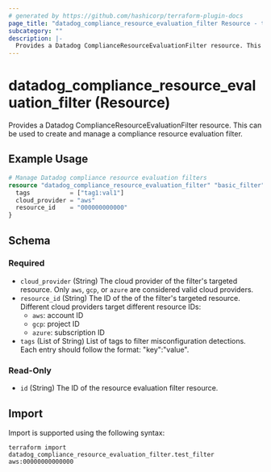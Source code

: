 ```yaml
---
# generated by https://github.com/hashicorp/terraform-plugin-docs
page_title: "datadog_compliance_resource_evaluation_filter Resource - terraform-provider-datadog"
subcategory: ""
description: |-
  Provides a Datadog ComplianceResourceEvaluationFilter resource. This can be used to create and manage a compliance resource evaluation filter.
---
```


# datadog_compliance_resource_evaluation_filter (Resource)

Provides a Datadog ComplianceResourceEvaluationFilter resource. This can be used to create and manage a compliance resource evaluation filter.

## Example Usage

```terraform
# Manage Datadog compliance resource evaluation filters
resource "datadog_compliance_resource_evaluation_filter" "basic_filter" {
  tags           = ["tag1:val1"]
  cloud_provider = "aws"
  resource_id    = "000000000000"
}
```

<!-- schema generated by tfplugindocs -->
## Schema

### Required

- `cloud_provider` (String) The cloud provider of the filter's targeted resource. Only `aws`, `gcp`, or `azure` are considered valid cloud providers.
- `resource_id` (String) The ID of the of the filter's targeted resource. Different cloud providers target different resource IDs:
  - `aws`: account ID
  - `gcp`: project ID
  - `azure`: subscription ID
- `tags` (List of String) List of tags to filter misconfiguration detections. Each entry should follow the format: "key":"value".

### Read-Only

- `id` (String) The ID of the resource evaluation filter resource.

## Import

Import is supported using the following syntax:

```shell
terraform import datadog_compliance_resource_evaluation_filter.test_filter aws:00000000000000
```
